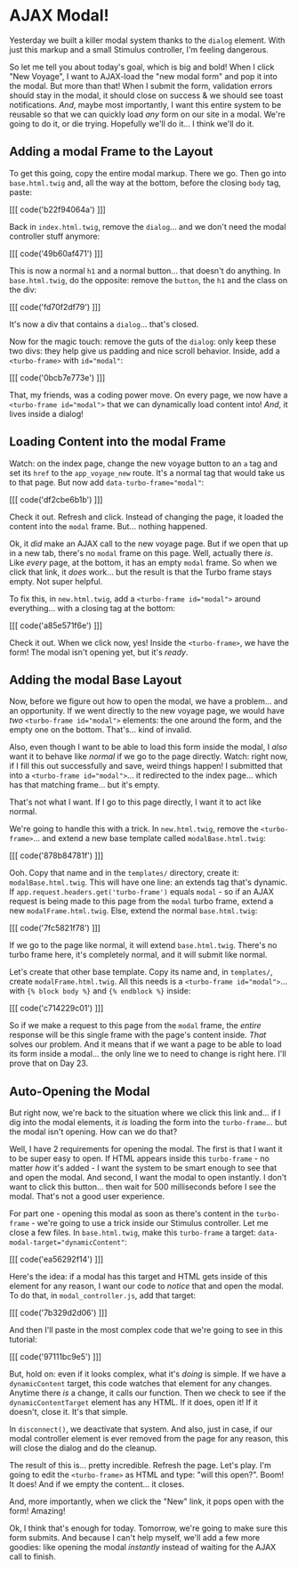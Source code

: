 # AJAX Modal!

Yesterday we built a killer modal system thanks to the `dialog` element. With just
this markup and a small Stimulus controller, I'm feeling dangerous.

So let me tell you about today's goal, which is big and bold! When I click
"New Voyage", I want to AJAX-load the "new modal form" and pop it into the modal.
But more than that! When I submit the form, validation errors should stay in the
modal, it should close on success & we should see toast notifications. *And*,
maybe most importantly, I want this entire system to be reusable so that we can
quickly load *any* form on our site in a modal. We're going to do it, or
die trying. Hopefully we'll do it... I think we'll do it.

## Adding a modal Frame to the Layout

To get this going, copy the entire modal markup. There we go. Then go into
`base.html.twig` and, all the way at the bottom, before the closing `body` tag,
paste:

[[[ code('b22f94064a') ]]]

Back in `index.html.twig`, remove the `dialog`... and we don't need the modal
controller stuff anymore:

[[[ code('49b60af471') ]]]

This is now a normal `h1` and a normal button... that doesn't do anything. In
`base.html.twig`, do the opposite: remove the `button`, the `h1` and the class on
the div:

[[[ code('fd70f2df79') ]]]

It's now a div that contains a `dialog`... that's closed.

Now for the magic touch: remove the guts of the `dialog`: only keep these two
divs: they help give us padding and nice scroll behavior. Inside, add a
`<turbo-frame>` with `id="modal"`:

[[[ code('0bcb7e773e') ]]]

That, my friends, was a coding power move. On every page, we now have a
`<turbo-frame id="modal">` that we can dynamically load content into! *And*,
it lives inside a dialog!

## Loading Content into the modal Frame

Watch: on the index page, change the new voyage button to an `a` tag and set its
`href` to the  `app_voyage_new` route. It's a normal tag that would take us to that
page. But now add `data-turbo-frame="modal"`:

[[[ code('df2cbe6b1b') ]]]

Check it out. Refresh and click. Instead of changing the page, it loaded the
content into the `modal` frame. But... nothing happened.

Ok, it *did* make an AJAX call to the new voyage page. But if we open that up
in a new tab, there's no `modal` frame on this page. Well, actually there *is*.
Like *every* page, at the bottom, it has an empty `modal` frame. So when
we click that link, it *does* work... but the result is that the Turbo frame stays
empty. Not super helpful.

To fix this, in `new.html.twig`, add a `<turbo-frame id="modal">` around everything...
with a closing tag at the bottom:

[[[ code('a85e571f6e') ]]]

Check it out. When we click now, yes! Inside the `<turbo-frame>`, we have the
form! The modal isn't opening yet, but it's *ready*.

## Adding the modal Base Layout

Now, before we figure out how to open the modal, we have a problem... and an
opportunity. If we went directly to the new voyage page, we would have *two*
`<turbo-frame id="modal">` elements: the one around the form, and the
empty one on the bottom. That's... kind of invalid.

Also, even though I want to be able to load this form inside the modal, I *also*
want it to behave like *normal* if we go to the page directly. Watch: right now,
if I fill this out successfully and save, weird things happen! I submitted that into
a `<turbo-frame id="modal">`... it redirected to the index page... which has that
matching frame... but it's empty.

That's not what I want. If I go to this page directly, I want it to act like normal.

We're going to handle this with a trick. In `new.html.twig`, remove the `<turbo-frame>`...
and extend a new base template called `modalBase.html.twig`:

[[[ code('878b84781f') ]]]

Ooh. Copy that name and in the `templates/` directory, create it: `modalBase.html.twig`.
This will have one line: an extends tag that's dynamic. If
`app.request.headers.get('turbo-frame')` equals `modal` - so if an AJAX request is
being made to this page from the `modal` turbo frame, extend a new
`modalFrame.html.twig`. Else, extend the normal `base.html.twig`:

[[[ code('7fc5821f78') ]]]

If we go to the page like normal, it will extend `base.html.twig`. There's
no turbo frame here, it's completely normal, and it will submit like normal.

Let's create that other base template. Copy its name and, in `templates/`,
create `modalFrame.html.twig`. All this needs is a `<turbo-frame id="modal">`...
with `{% block body %}` and `{% endblock %}` inside:

[[[ code('c714229c01') ]]]

So if we make a request to this page from the `modal` frame, the *entire* response
will be this single frame with the page's content inside.
*That* solves our problem. And it means that if we want a page to be able to load
its form inside a modal... the only line we to need to change is right here.
I'll prove that on Day 23.

## Auto-Opening the Modal

But right now, we're back to the situation where we click this link and... if I 
dig into the modal elements, it *is* loading the form into the `turbo-frame`...
but the modal isn't opening. How can we do that?

Well, I have 2 requirements for opening the modal. The first is that I want it
to be super easy to open. If HTML appears inside this `turbo-frame` - no matter
*how* it's added - I want the system to be smart enough to see that and open the
modal. And second, I want the modal to open instantly. I don't want to click this
button... then wait for 500 milliseconds before I see the modal. That's not
a good user experience.

For part one - opening this modal as soon as there's content in the `turbo-frame` -
we're going to use a trick inside our Stimulus controller. Let me close a few
files. In `base.html.twig`, make this `turbo-frame` a target:
`data-modal-target="dynamicContent"`:

[[[ code('ea56292f14') ]]]

Here's the idea: if a modal has this target and HTML gets inside of this element
for any reason, I want our code to *notice* that and open the modal. To do that,
in `modal_controller.js`, add that target:

[[[ code('7b329d2d06') ]]]

And then I'll paste in the most complex code that we're going to see in this tutorial:

[[[ code('97111bc9e5') ]]]

But, hold on: even if it looks complex, what it's *doing* is simple. If we
have a `dynamicContent` target, this code watches that element for any changes.
Anytime there *is* a change, it calls our function. Then we check to see if
the `dynamicContentTarget` element has any HTML. If it does, open it! If it
doesn't, close it. It's that simple.

In `disconnect()`, we deactivate that system. And also, just in case, if
our modal controller element is ever removed from the page for any reason, this
will close the dialog and do the cleanup.

The result of this is... pretty incredible. Refresh the page. Let's play. I'm going
to edit the `<turbo-frame>` as HTML and type: "will this open?". Boom! It does!
And if we empty the content... it closes.

And, more importantly, when we click the "New" link, it pops open with the form!
Amazing!

Ok, I think that's enough for today. Tomorrow, we're going to make sure this form
submits. And because I can't help myself, we'll add a few more goodies: like
opening the modal *instantly* instead of waiting for the AJAX call to finish.
